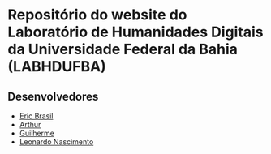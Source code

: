 # Repositório do website do Laboratório de Humanidades Digitais da Universidade Federal da Bahia (LABHDUFBA)

## Desenvolvedores

- [Eric Brasil]()
- [Arthur]()
- [Guilherme]()
- [Leonardo Nascimento]()
